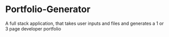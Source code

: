 # Portfolio-Generator
A full stack application, that takes user inputs and files and generates a 1 or 3 page developer portfolio
